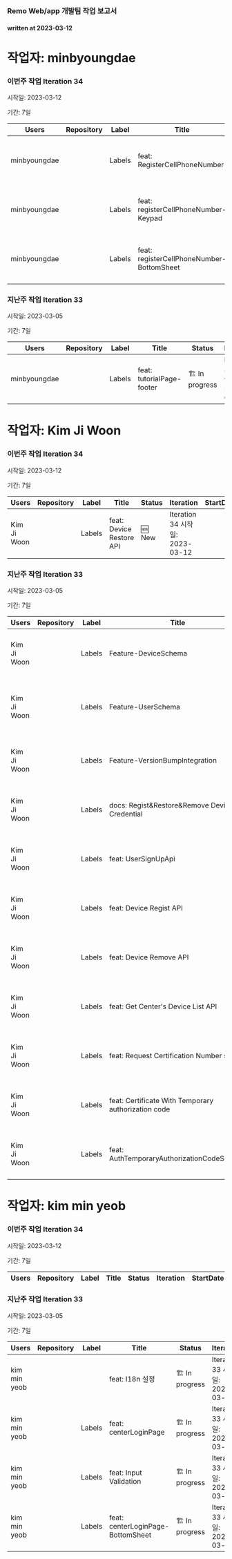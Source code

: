 ### Remo Web/app 개발팀 작업 보고서

#### written at 2023-03-12

# 작업자: minbyoungdae

### 이번주 작업 Iteration 34


시작일: 2023-03-12


기간: 7일

| Users | Repository | Label | Title | Status | Iteration | StartDate | DueDate | PullRequest |
| ----- | ---------- | ----- | ----- | ------ | --------- | --------- | ------- | ----------- |
| minbyoungdae |  | Labels | feat: RegisterCellPhoneNumber | 🆕 New | Iteration 34 시작일: 2023-03-12 | 2023-03-13 | 2023-03-17 |  |
| minbyoungdae |  | Labels | feat: registerCellPhoneNumber-Keypad | 🆕 New | Iteration 34 시작일: 2023-03-12 | 2023-03-13 | 2023-03-17 |  |
| minbyoungdae |  | Labels | feat: registerCellPhoneNumber-BottomSheet | 🆕 New | Iteration 34 시작일: 2023-03-12 | 2023-03-13 | 2023-03-17 |  |

### 지난주 작업 Iteration 33


시작일: 2023-03-05


기간: 7일

| Users | Repository | Label | Title | Status | Iteration | StartDate | DueDate | PullRequest |
| ----- | ---------- | ----- | ----- | ------ | --------- | --------- | ------- | ----------- |
| minbyoungdae |  | Labels | feat: tutorialPage-footer | 🏗 In progress | Iteration 33 시작일: 2023-03-05 | 2023-03-08 | 2023-03-13 |  |

# 작업자: Kim Ji Woon

### 이번주 작업 Iteration 34


시작일: 2023-03-12


기간: 7일

| Users | Repository | Label | Title | Status | Iteration | StartDate | DueDate | PullRequest |
| ----- | ---------- | ----- | ----- | ------ | --------- | --------- | ------- | ----------- |
| Kim Ji Woon |  | Labels | feat: Device Restore API | 🆕 New | Iteration 34 시작일: 2023-03-12 |  |  |  |

### 지난주 작업 Iteration 33


시작일: 2023-03-05


기간: 7일

| Users | Repository | Label | Title | Status | Iteration | StartDate | DueDate | PullRequest |
| ----- | ---------- | ----- | ----- | ------ | --------- | --------- | ------- | ----------- |
| Kim Ji Woon |  | Labels | Feature-DeviceSchema | 🏗 In progress | Iteration 33 시작일: 2023-03-05 |  |  |  |
| Kim Ji Woon |  | Labels | Feature-UserSchema | 🏗 In progress | Iteration 33 시작일: 2023-03-05 |  |  | 제목: test: phone number validate with locale. 병합일: 2023-02-14 |
| Kim Ji Woon |  | Labels | Feature-VersionBumpIntegration | ✅ Done | Iteration 33 시작일: 2023-03-05 | 2023-01-05 | 2023-01-06 |  |
| Kim Ji Woon |  | Labels | docs: Regist&Restore&Remove Device Credential | ✅ Done | Iteration 33 시작일: 2023-03-05 |  |  |  |
| Kim Ji Woon |  | Labels | feat: UserSignUpApi | 🏗 In progress | Iteration 33 시작일: 2023-03-05 |  |  | 제목: 36 feat usersignupapi 병합일: 2023-03-09 |
| Kim Ji Woon |  | Labels | feat: Device Regist API | 🆕 New | Iteration 33 시작일: 2023-03-05 |  |  |  |
| Kim Ji Woon |  | Labels | feat: Device Remove API | 🆕 New | Iteration 33 시작일: 2023-03-05 |  |  |  |
| Kim Ji Woon |  | Labels | feat: Get Center's Device List API | 🆕 New | Iteration 33 시작일: 2023-03-05 |  |  |  |
| Kim Ji Woon |  | Labels | feat: Request Certification Number sms | ✅ Done | Iteration 33 시작일: 2023-03-05 |  |  |  |
| Kim Ji Woon |  | Labels | feat: Certificate With Temporary authorization code | ✅ Done | Iteration 33 시작일: 2023-03-05 |  |  |  |
| Kim Ji Woon |  | Labels | feat: AuthTemporaryAuthorizationCodeSchema | ✅ Done | Iteration 33 시작일: 2023-03-05 |  |  |  |

# 작업자: kim min yeob

### 이번주 작업 Iteration 34


시작일: 2023-03-12


기간: 7일

| Users | Repository | Label | Title | Status | Iteration | StartDate | DueDate | PullRequest |
| ----- | ---------- | ----- | ----- | ------ | --------- | --------- | ------- | ----------- |


### 지난주 작업 Iteration 33


시작일: 2023-03-05


기간: 7일

| Users | Repository | Label | Title | Status | Iteration | StartDate | DueDate | PullRequest |
| ----- | ---------- | ----- | ----- | ------ | --------- | --------- | ------- | ----------- |
| kim min yeob |  |  | feat: I18n 설정 | 🏗 In progress | Iteration 33 시작일: 2023-03-05 | 2023-02-20 | 2023-03-03 |  |
| kim min yeob |  | Labels | feat: centerLoginPage | 🏗 In progress | Iteration 33 시작일: 2023-03-05 | 2023-02-27 | 2023-03-03 | 제목: Feat centerloginpage 병합일: 2023-03-06 |
| kim min yeob |  | Labels | feat: Input Validation | 🏗 In progress | Iteration 33 시작일: 2023-03-05 | 2023-03-06 | 2023-03-10 |  |
| kim min yeob |  | Labels | feat: centerLoginPage-BottomSheet | 🏗 In progress | Iteration 33 시작일: 2023-03-05 | 2023-03-06 | 2023-03-10 |  |
